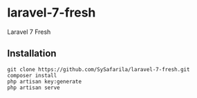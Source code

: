 # laravel-7-fresh
 Laravel 7 Fresh
## Installation
```
git clone https://github.com/SySafarila/laravel-7-fresh.git
composer install
php artisan key:generate
php artisan serve
```
